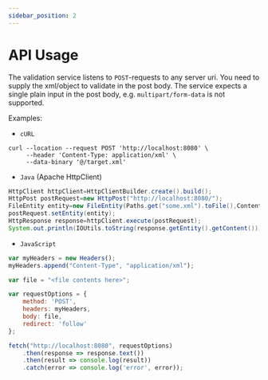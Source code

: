 ```yaml
---
sidebar_position: 2
---
```


# API Usage

The validation service listens to `POST`-requests to any server uri. You need to supply the xml/object to validate in
the post body.
The service expects a single plain input in the post body, e.g. `multipart/form-data` is not supported.

Examples:

* `cURL`

```shell script
curl --location --request POST 'http://localhost:8080' \
     --header 'Content-Type: application/xml' \
     --data-binary '@/target.xml'
```

* `Java` (Apache HttpClient)

```java
HttpClient httpClient=HttpClientBuilder.create().build();
HttpPost postRequest=new HttpPost("http://localhost:8080/");
FileEntity entity=new FileEntity(Paths.get("some.xml").toFile(),ContentType.APPLICATION_XML);
postRequest.setEntity(entity);
HttpResponse response=httpClient.execute(postRequest);
System.out.println(IOUtils.toString(response.getEntity().getContent()));
```

* `JavaScript`

```javascript
var myHeaders = new Headers();
myHeaders.append("Content-Type", "application/xml");

var file = "<file contents here>";

var requestOptions = {
    method: 'POST',
    headers: myHeaders,
    body: file,
    redirect: 'follow'
};

fetch("http://localhost:8080", requestOptions)
    .then(response => response.text())
    .then(result => console.log(result))
    .catch(error => console.log('error', error));
```
